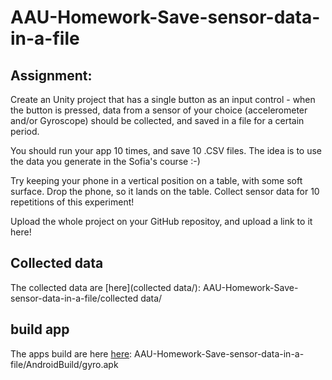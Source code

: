# AAU-Homework-Save-sensor-data-in-a-file
## Assignment:
Create an Unity project that has a single button as an input control - when the button is pressed, data from a sensor of your choice (accelerometer and/or Gyroscope) should be collected, and saved in a file for a certain period.

You should run your app 10 times, and save 10 .CSV files. The idea is to use the data you generate in the Sofia's course :-)

Try keeping your phone in a vertical position on a table, with some soft surface. Drop the phone, so it lands on the table. Collect sensor data for 10 repetitions of this experiment!

Upload the whole project on your GitHub repositoy, and upload a link to it here!

## Collected data
The collected data are [here](collected data/):
AAU-Homework-Save-sensor-data-in-a-file/collected data/

## build app
The apps build are here  [here](AndroidBuild/gyro.apk):
AAU-Homework-Save-sensor-data-in-a-file/AndroidBuild/gyro.apk
